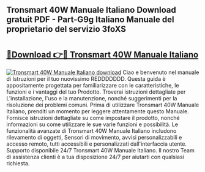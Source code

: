 ## Tronsmart 40W Manuale Italiano Download gratuit PDF - Part-G9g Italiano Manuale del proprietario del servizio 3foXS

# <h2><a href="http://dfdckt.blite.top/?on=Tronsmart+40W+Manuale+Italiano">🔗Download 👉🔴 Tronsmart 40W Manuale Italiano</a></h2>

[![Tronsmart 40W Manuale Italiano download](https://i.imgur.com/lujVjoI.png)](http://dfdckt.blite.top/?on=Tronsmart+40W+Manuale+Italiano)
Ciao e benvenuto nel manuale di Istruzioni per il tuo nuovissimo REDDDDDDD. Questa guida è appositamente progettata per familiarizzare con le caratteristiche, le funzioni e i vantaggi del tuo Prodotto. Troverai istruzioni dettagliate per L'installazione, l'uso e la manutenzione, nonché suggerimenti per la risoluzione dei problemi comuni. Prima di utilizzare Tronsmart 40W Manuale Italiano, prenditi un momento per leggere attentamente questo Manuale. Fornisce istruzioni dettagliate su come impostare il prodotto, nonché informazioni su come utilizzare le sue varie funzioni e possibilità. Le funzionalità avanzate di Tronsmart 40W Manuale Italiano includono rilevamento di oggetti, Sensori di movimento, avvisi personalizzabili e accesso remoto, tutti accessibili e personalizzati dall'interfaccia utente. Supporto disponibile 24/7 Tronsmart 40W Manuale Italiano. Il nostro Team di assistenza clienti è a tua disposizione 24/7 per aiutarti con qualsiasi richiesta.
